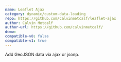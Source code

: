 ```yaml
---
name: Leaflet Ajax
category: dynamic/custom-data-loading
repo: https://github.com/calvinmetcalf/leaflet-ajax
author: Calvin Metcalf
author-url: https://github.com/calvinmetcalf/
demo: 
compatible-v0: false
compatible-v1: true
---
```


Add GeoJSON data via ajax or jsonp.
